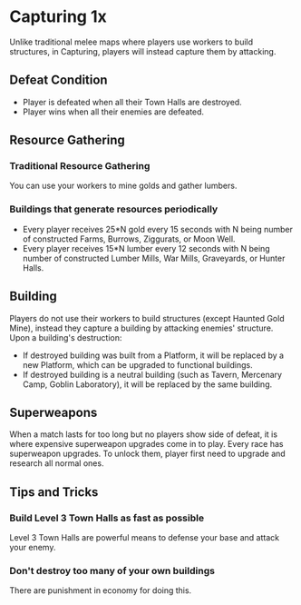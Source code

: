 # Capturing 1x

Unlike traditional melee maps where players use workers to build structures, in Capturing, players will instead capture them by attacking.

## Defeat Condition

* Player is defeated when all their Town Halls are destroyed.
* Player wins when all their enemies are defeated.

## Resource Gathering

### Traditional Resource Gathering

You can use your workers to mine golds and gather lumbers.

### Buildings that generate resources periodically

* Every player receives 25*N gold every 15 seconds with N being number of constructed Farms, Burrows, Ziggurats, or Moon Well.
* Every player receives 15*N lumber every 12 seconds with N being number of constructed Lumber Mills, War Mills, Graveyards, or Hunter Halls.

## Building

Players do not use their workers to build structures (except Haunted Gold Mine), instead they capture a building by attacking enemies' structure. Upon a building's destruction:
* If destroyed building was built from a Platform, it will be replaced by a new Platform, which can be upgraded to functional buildings.
* If destroyed building is a neutral building (such as Tavern, Mercenary Camp, Goblin Laboratory), it will be replaced by the same building.

## Superweapons

When a match lasts for too long but no players show side of defeat, it is where expensive superweapon upgrades come in to play. Every race has superweapon upgrades. To unlock them, player first need to upgrade and research all normal ones.

## Tips and Tricks

### Build Level 3 Town Halls as fast as possible

Level 3 Town Halls are powerful means to defense your base and attack your enemy.

### Don't destroy too many of your own buildings

There are punishment in economy for doing this.
